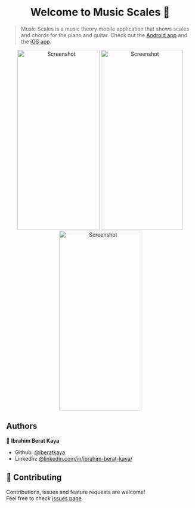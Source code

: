 <h1 align="center">Welcome to Music Scales 👋</h1>

> Music Scales is a music theory mobile application that shows scales and chords for the piano and guitar. Check out the <a href="https://play.google.com/store/apps/details?id=com.kaya.musicapp">Android app</a> and the <a href="https://apps.apple.com/us/app/music-scales/id1498463498">iOS app</a>.

<p align="center">
    <img alt="Screenshot" src="https://raw.githubusercontent.com/iberatkaya/music-scales/master/screenshots/0.png" width="220" height="480">
    <img alt="Screenshot" src="https://raw.githubusercontent.com/iberatkaya/music-scales/master/screenshots/1.png" width="220" height="480">
    <img alt="Screenshot" src="https://raw.githubusercontent.com/iberatkaya/music-scales/master/screenshots/2.png" width="220" height="480">
</p>

## Authors

👤 **Ibrahim Berat Kaya**

- Github: [@iberatkaya](https://github.com/iberatkaya)
- LinkedIn: [@linkedin.com/in/ibrahim-berat-kaya/](https://linkedin.com/in/ibrahim-berat-kaya/)

## 🤝 Contributing

Contributions, issues and feature requests are welcome!<br />Feel free to check [issues page](https://github.com/iberatkaya/music-scales/issues).
